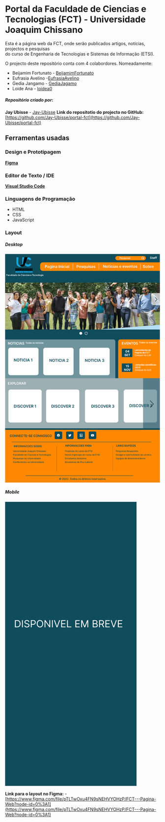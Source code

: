 # Portal da Faculdade de Ciencias e Tecnologias (FCT) - Universidade Joaquim Chissano

Esta é a página web da FCT, onde serão publicados artigos, notícias, projectos e pesquisas  
do curso de Engenharia de Tecnologias e Sistemas de Informação (ETSI).  

O projecto deste repositório conta com 4 colabordores. Nomeadamente:  
- Beijamim Fortunato - [BeijamimFortunato](https://github.com/benfortunato)
- Eufrasia Avelino -[EufrasiaAvelino](https://github.com/EufrasiaAvelino)
- Gedia Jangamo - [GediaJagamo](https://github.com/GediaJangamo)
- Loide Ana - [loidea0](https://github.com/loidea0)

##### Repositório criado por:
**Jay Ubisse** - [Jay-Ubisse](https://github.com/Jay-Ubisse)
**Link do repositotio do projecto no GitHub:** [https://github.com/Jay-Ubisse/portal-fct](https://github.com/Jay-Ubisse/portal-fct)

## Ferramentas usadas

### Design e Prototipagem 

**[Figma](https://www.figma.com/)**

### Editor de Texto / IDE

**[Visual Studio Code](https://code.visualstudio.com/)**

### Linguagens de Programação

- HTML
- CSS
- JavaScript

### Layout

##### Desktop
<img src="./assets/img/site-layout/desktop.png">

##### Mobile
<img src="./assets/img/site-layout/mobile.png">

**Link para o layout no Figma:** - [https://www.figma.com/file/pTLTwOxu4FN9sNEHVYOHzP/FCT---Pagina-Web?node-id=0%3A1](https://www.figma.com/file/pTLTwOxu4FN9sNEHVYOHzP/FCT---Pagina-Web?node-id=0%3A1)